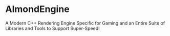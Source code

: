 # AlmondEngine
A Modern C++ Rendering Engine Specific for Gaming and an Entire Suite of Libraries and Tools to Support Super-Speed!
